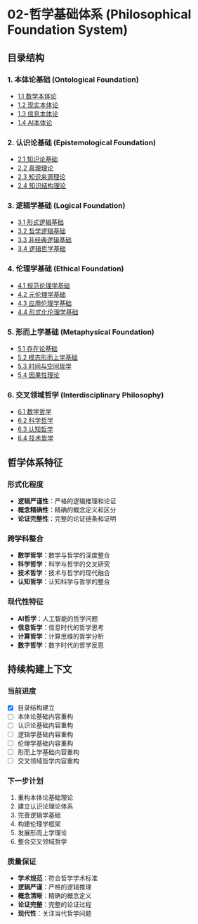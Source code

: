 # 02-哲学基础体系 (Philosophical Foundation System)

## 目录结构

### 1. 本体论基础 (Ontological Foundation)

- [1.1 数学本体论](./01-01-数学本体论.md)
- [1.2 现实本体论](./01-02-现实本体论.md)
- [1.3 信息本体论](./01-03-信息本体论.md)
- [1.4 AI本体论](./01-04-AI本体论.md)

### 2. 认识论基础 (Epistemological Foundation)

- [2.1 知识论基础](./02-01-知识论基础.md)
- [2.2 真理理论](./02-02-真理理论.md)
- [2.3 知识来源理论](./02-03-知识来源理论.md)
- [2.4 知识结构理论](./02-04-知识结构理论.md)

### 3. 逻辑学基础 (Logical Foundation)

- [3.1 形式逻辑基础](./03-01-形式逻辑基础.md)
- [3.2 哲学逻辑基础](./03-02-哲学逻辑基础.md)
- [3.3 非经典逻辑基础](./03-03-非经典逻辑基础.md)
- [3.4 逻辑哲学基础](./03-04-逻辑哲学基础.md)

### 4. 伦理学基础 (Ethical Foundation)

- [4.1 规范伦理学基础](./04-01-规范伦理学基础.md)
- [4.2 元伦理学基础](./04-02-元伦理学基础.md)
- [4.3 应用伦理学基础](./04-03-应用伦理学基础.md)
- [4.4 形式化伦理学基础](./04-04-形式化伦理学基础.md)

### 5. 形而上学基础 (Metaphysical Foundation)

- [5.1 存在论基础](./05-01-存在论基础.md)
- [5.2 模态形而上学基础](./05-02-模态形而上学基础.md)
- [5.3 时间与空间哲学](./05-03-时间与空间哲学.md)
- [5.4 因果性理论](./05-04-因果性理论.md)

### 6. 交叉领域哲学 (Interdisciplinary Philosophy)

- [6.1 数学哲学](./06-01-数学哲学.md)
- [6.2 科学哲学](./06-02-科学哲学.md)
- [6.3 认知哲学](./06-03-认知哲学.md)
- [6.4 技术哲学](./06-04-技术哲学.md)

## 哲学体系特征

### 形式化程度

- **逻辑严谨性**：严格的逻辑推理和论证
- **概念精确性**：精确的概念定义和区分
- **论证完整性**：完整的论证链条和证明

### 跨学科整合

- **数学哲学**：数学与哲学的深度整合
- **科学哲学**：科学与哲学的交叉研究
- **技术哲学**：技术与哲学的现代融合
- **认知哲学**：认知科学与哲学的整合

### 现代性特征

- **AI哲学**：人工智能的哲学问题
- **信息哲学**：信息时代的哲学思考
- **计算哲学**：计算思维的哲学分析
- **数字哲学**：数字时代的哲学反思

## 持续构建上下文

### 当前进度

- [x] 目录结构建立
- [ ] 本体论基础内容重构
- [ ] 认识论基础内容重构
- [ ] 逻辑学基础内容重构
- [ ] 伦理学基础内容重构
- [ ] 形而上学基础内容重构
- [ ] 交叉领域哲学内容重构

### 下一步计划

1. 重构本体论基础理论
2. 建立认识论理论体系
3. 完善逻辑学基础
4. 构建伦理学框架
5. 发展形而上学理论
6. 整合交叉领域哲学

### 质量保证

- **学术规范**：符合哲学学术标准
- **逻辑严谨**：严格的逻辑推理
- **概念清晰**：精确的概念定义
- **论证完整**：完整的论证过程
- **现代性**：关注当代哲学问题

